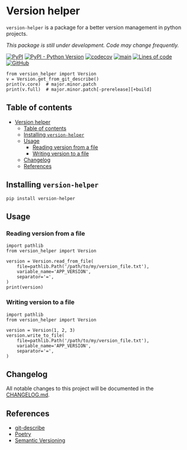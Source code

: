 # Version helper

`version-helper` is a package for a better version management in python projects.

_This package is still under development. Code may change frequently._

[![PyPI](https://img.shields.io/pypi/v/version-helper)][version-helper-pypi]
[![PyPI - Python Version](https://img.shields.io/pypi/pyversions/version-helper)][version-helper-pypi]
[![codecov](https://codecov.io/gh/dl6nm/version-helper/branch/main/graph/badge.svg?token=WNOMQ28E5J)](https://codecov.io/gh/dl6nm/version-helper)
[![main](https://github.com/dl6nm/version-helper/actions/workflows/workflow.yml/badge.svg)](https://github.com/dl6nm/version-helper/actions/workflows/workflow.yml)
[![Lines of code](https://img.shields.io/tokei/lines/github/dl6nm/version-helper)][version-helper-github]
[![GitHub](https://img.shields.io/github/license/dl6nm/version-helper)](https://github.com/dl6nm/version-helper/blob/main/LICENSE.md)

    from version_helper import Version
    v = Version.get_from_git_describe()
    print(v.core)  # major.minor.patch
    print(v.full)  # major.minor.patch[-prerelease][+build]

## Table of contents

- [Version helper](#version-helper)
  - [Table of contents](#table-of-contents)
  - [Installing `version-helper`](#installing-version-helper)
  - [Usage](#usage)
    - [Reading version from a file](#reading-version-from-a-file)
    - [Writing version to a file](#writing-version-to-a-file)
  - [Changelog](#changelog)
  - [References](#references)

## Installing `version-helper`

    pip install version-helper

## Usage

### Reading version from a file

    import pathlib
    from version_helper import Version
    
    version = Version.read_from_file(
        file=pathlib.Path('/path/to/my/version_file.txt'),
        variable_name='APP_VERSION',
        separator='=',
    )
    print(version)

### Writing version to a file

    import pathlib
    from version_helper import Version
    
    version = Version(1, 2, 3)
    version.write_to_file(
        file=pathlib.Path('/path/to/my/version_file.txt'),
        variable_name='APP_VERSION',
        separator='=',
    )

## Changelog

All notable changes to this project will be documented in the [CHANGELOG.md](CHANGELOG.md).

## References

- [git-describe](https://git-scm.com/docs/git-describe)
- [Poetry](https://python-poetry.org/)
- [Semantic Versioning](https://semver.org/)



[version-helper-github]: https://github.com/dl6nm/version-helper/
[version-helper-pypi]: https://pypi.org/project/version-helper/
